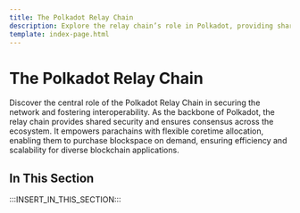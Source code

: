 ```yaml
---
title: The Polkadot Relay Chain
description: Explore the relay chain’s role in Polkadot, providing shared security, consensus, and enabling agile coretime for parachains to purchase blockspace on-demand.
template: index-page.html
---
```


# The Polkadot Relay Chain

Discover the central role of the Polkadot Relay Chain in securing the network and fostering interoperability. As the backbone of Polkadot, the relay chain provides shared security and ensures consensus across the ecosystem. It empowers parachains with flexible coretime allocation, enabling them to purchase blockspace on demand, ensuring efficiency and scalability for diverse blockchain applications.

## In This Section

:::INSERT_IN_THIS_SECTION:::